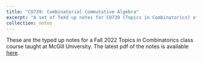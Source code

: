 ```yaml
---
title: "CO739: Combinatorial Commutative Algebra"
excerpt: "A set of TeXd up notes for CO739 (Topics in Combinatorics) offered at the University of Waterloo. Taught by Oliver Pechenik."
collection: notes
---
```


These are the typed up notes for a Fall 2022 Topics in Combinatorics class course taught at McGill University. The latest pdf of the notes is available [here](/files/CO739.pdf).
